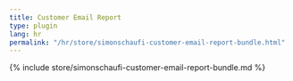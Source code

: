```yaml
---
title: Customer Email Report
type: plugin
lang: hr
permalink: "/hr/store/simonschaufi-customer-email-report-bundle.html"
---
```


{% include store/simonschaufi-customer-email-report-bundle.md %}
